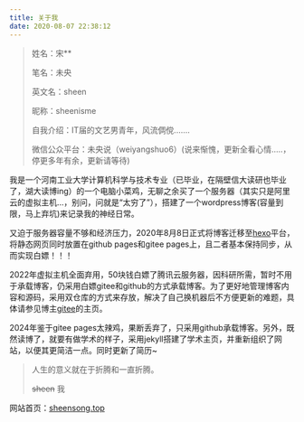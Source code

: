 ```yaml
---
title: 关于我
date: 2020-08-07 22:38:12
---
```


> 姓名：宋**
>
> 笔名：未央
>
> 英文名：sheen
>
> 昵称：sheenisme
>
> 自我介绍：IT届的文艺男青年，风流倜傥.......
>
> 微信公众平台：未央说（weiyangshuo6）(说来惭愧，更新全看心情.....，停更多年有余，更新请等待)

我是一个河南工业大学计算机科学与技术专业（已毕业，在隔壁信大读研也毕业了，湖大读博ing）的一个电脑小菜鸡，无聊之余买了一个服务器（其实只是阿里云的虚拟主机...，别问，问就是“太穷了”），搭建了一个wordpress博客(容量到限，马上弃坑)来记录我的神经日常。

又迫于服务器容量不够和经济压力，2020年8月8日正式将博客迁移至[hexo](https://hexo.io/zh-cn/index.html)平台，将静态网页同时放置在github pages和gitee pages上，且二者基本保持同步，从而实现白嫖！！！

2022年虚拟主机全面弃用，50块钱白嫖了腾讯云服务器，因科研所需，暂时不用于承载博客，仍采用白嫖gitee和github的方式承载博客。为了更好地管理博客内容和源码，采用双仓库的方式来存放，解决了自己换机器后不方便更新的难题，具体请参见博主[gitee](https://gitee.com/sheenisme)的主页。

2024年鉴于gitee pages太辣鸡，果断丢弃了，只采用github承载博客。另外，既然读博了，就要有做学术的样子，采用jekyll搭建了学术主页，并重新组织了网站，以便其更简洁一点。同时更新了简历~

> 人生的意义就在于折腾和一直折腾。
>
> ~~sheen~~   我

网站首页：[sheensong.top](https://sheensong.top/)

